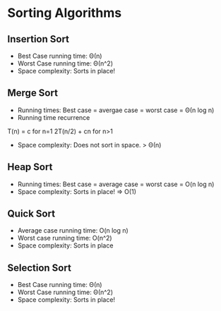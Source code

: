 Sorting Algorithms
==================

Insertion Sort
--------------

* Best Case running time: Θ(n)
* Worst Case running time: Θ(n^2)
* Space complexity: Sorts in place!

Merge Sort
----------

* Running times: Best case = avergae case = worst case = Θ(n log n) 
* Running time recurrence

T(n) =  c 				for n=1
		2T(n/2) + cn 	for n>1
		
* Space complexity: Does not sort in space. > Θ(n)

Heap Sort
---------

* Running times: Best case = average case = worst case = O(n log n)
* Space complexity: Sorts in place! => O(1)

Quick Sort
----------

* Average case running time: O(n log n)
* Worst case running time: O(n^2)
* Space complexity: Sorts in place

Selection Sort
--------------

* Best Case running time: Θ(n)
* Worst Case running time: Θ(n^2)
* Space complexity: Sorts in place!